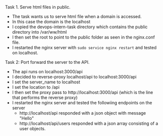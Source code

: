 Task 1. Serve html files in public.

- The task wants us to serve html file when a domain is accessed.
- In this case the domain is the localhost
- I copied the devops-intern-task directory which contains the public directory into /var/ww/html
- I then set the root to point to the public folder as seen in the nginx.conf file.
- I restarted the nginx server with `sudo service nginx restart` and tested on localhost.

Task 2: Port forward the server to the API.

- The api runs on localhost:3000/api
- I decided to reverse-proxy localhost/api to localhost:3000/api
- I set the server_name to localhost
- I set the location to /api
- I then set the proxy pass to http://localhost:3000/api (which is the line that performs the reverse proxy)
- I restarted the nginx server and tested the followiing endpoints on the server
  - http://localhost/api responded with a json object with message "Hello"
  - http://localhost/api/users responded with a json array consisting of a user objects.
